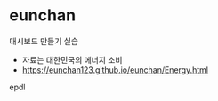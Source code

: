 # eunchan

대시보드 만들기 실습
- 자료는 대한민국의 에너지 소비
- <https://eunchan123.github.io/eunchan/Energy.html>

epdl